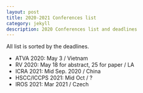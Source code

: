 ```yaml
---
layout: post
title: 2020-2021 Conferences list
category: jekyll 
description: 2020 Conferences list and deadlines
---
```


All list is sorted by the deadlines.

- ATVA 2020: May 3 / Vietnam
- RV 2020: May 18 for abstract, 25 for paper / LA
- ICRA 2021: Mid Sep. 2020 / China
- HSCC/ICCPS 2021: Mid Oct / ?
- IROS 2021: Mar 2021 / Czech
